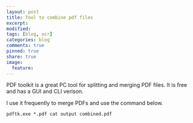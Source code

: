 ```yaml
---
layout: post
title: Tool to combine pdf files
excerpt:
modified:
tags: [blog, ocr]
categories: blog
comments: true
pinned: true
share: true
image:
  feature:
---
```


PDF toolkit is a great PC tool for splitting and merging PDF files. It is free and has a GUI and CLI verison.

I use it frequently to merge PDFs and use the command below.

```
pdftk.exe *.pdf cat output combined.pdf
```
